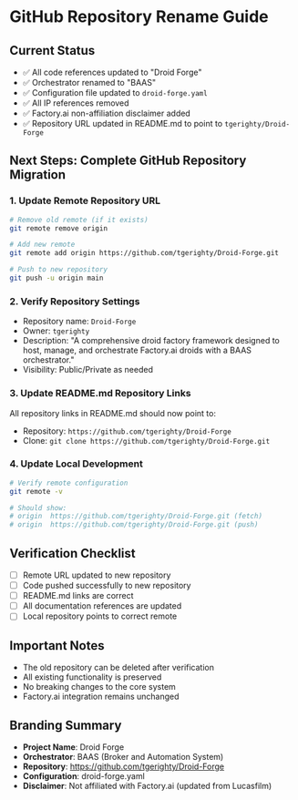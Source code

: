 # GitHub Repository Rename Guide

## Current Status
- ✅ All code references updated to "Droid Forge"
- ✅ Orchestrator renamed to "BAAS" 
- ✅ Configuration file updated to `droid-forge.yaml`
- ✅ All IP references removed
- ✅ Factory.ai non-affiliation disclaimer added
- ✅ Repository URL updated in README.md to point to `tgerighty/Droid-Forge`

## Next Steps: Complete GitHub Repository Migration

### 1. Update Remote Repository URL
```bash
# Remove old remote (if it exists)
git remote remove origin

# Add new remote
git remote add origin https://github.com/tgerighty/Droid-Forge.git

# Push to new repository
git push -u origin main
```

### 2. Verify Repository Settings
- Repository name: `Droid-Forge`
- Owner: `tgerighty`
- Description: "A comprehensive droid factory framework designed to host, manage, and orchestrate Factory.ai droids with a BAAS orchestrator."
- Visibility: Public/Private as needed

### 3. Update README.md Repository Links
All repository links in README.md should now point to:
- Repository: `https://github.com/tgerighty/Droid-Forge`
- Clone: `git clone https://github.com/tgerighty/Droid-Forge.git`

### 4. Update Local Development
```bash
# Verify remote configuration
git remote -v

# Should show:
# origin  https://github.com/tgerighty/Droid-Forge.git (fetch)
# origin  https://github.com/tgerighty/Droid-Forge.git (push)
```

## Verification Checklist
- [ ] Remote URL updated to new repository
- [ ] Code pushed successfully to new repository
- [ ] README.md links are correct
- [ ] All documentation references are updated
- [ ] Local repository points to correct remote

## Important Notes
- The old repository can be deleted after verification
- All existing functionality is preserved
- No breaking changes to the core system
- Factory.ai integration remains unchanged

## Branding Summary
- **Project Name**: Droid Forge
- **Orchestrator**: BAAS (Broker and Automation System)
- **Repository**: https://github.com/tgerighty/Droid-Forge
- **Configuration**: droid-forge.yaml
- **Disclaimer**: Not affiliated with Factory.ai (updated from Lucasfilm)

